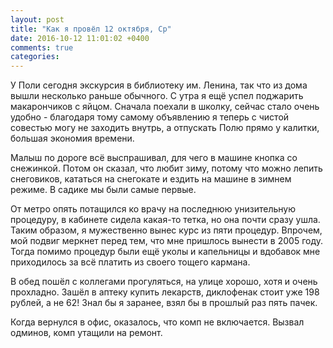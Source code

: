 ```yaml
---
layout: post
title: "Как я провёл 12 октября, Ср"
date: 2016-10-12 11:01:02 +0400
comments: true
categories: 
---
```

У Поли сегодня экскурсия в библиотеку им. Ленина, так что из дома вышли несколько раньше обычного. С утра я ещё успел поджарить макарончиков с яйцом. Сначала поехали в школку, сейчас стало очень удобно - благодаря тому самому объявлению я теперь с чистой совестью могу не заходить внутрь, а отпускать Полю прямо у калитки, большая экономия времени.

Малыш по дороге всё выспрашивал, для чего в машине кнопка со снежинкой. Потом он сказал, что любит зиму, потому что можно лепить снеговиков, кататься на снегокате и ездить на машине в зимнем режиме. В садике мы были самые первые.

От метро опять потащился ко врачу на последнюю унизительную процедуру, в кабинете сидела какая-то тетка, но она почти сразу ушла. Таким образом, я мужественно вынес курс из пяти процедур. Впрочем, мой подвиг меркнет перед тем, что мне пришлось вынести в 2005 году. Тогда помимо процедур были ещё уколы и капельницы и вдобавок мне приходилось за всё платить из своего тощего кармана.

В обед пошёл с коллегами прогуляться, на улице хорошо, хотя и очень прохладно. Зашёл в аптеку купить лекарств, диклофенак стоит уже 198 рублей, а не 62! Знал бы я заранее, взял бы в прошлый раз пять пачек.

Когда вернулся в офис, оказалось, что комп не включается. Вызвал одминов, комп утащили на ремонт. 